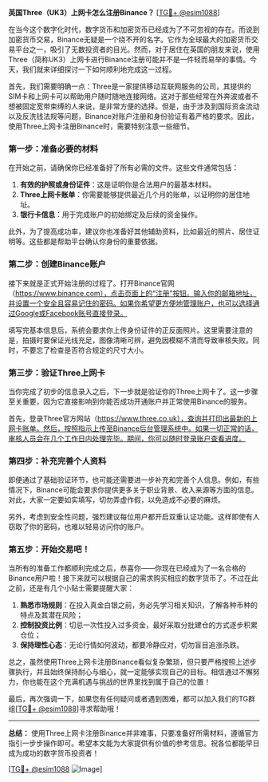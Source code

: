 **英国Three（UK3）上网卡怎么注册Binance？** [[TG💪+ @esim1088](https://t.me/s/esim1088)]

在当今这个数字化时代，数字货币和加密货币已经成为了不可忽视的存在。而说到加密货币交易，Binance无疑是一个绕不开的名字。它作为全球最大的加密货币交易平台之一，吸引了无数投资者的目光。然而，对于居住在英国的朋友来说，使用Three（简称UK3）上网卡进行Binance注册可能并不是一件轻而易举的事情。今天，我们就来详细探讨一下如何顺利地完成这一过程。

首先，我们需要明确一点：Three是一家提供移动互联网服务的公司，其提供的SIM卡和上网卡可以帮助用户随时随地连接网络。这对于那些经常在外奔波或者不想被固定宽带束缚的人来说，是非常方便的选择。但是，由于涉及到国际资金流动以及反洗钱法规等问题，Binance对账户注册和身份验证有着严格的要求。因此，使用Three上网卡注册Binance时，需要特别注意一些细节。

### **第一步：准备必要的材料**

在开始之前，请确保你已经准备好了所有必需的文件。这些文件通常包括：

1. **有效的护照或身份证件**：这是证明你是合法用户的最基本材料。
2. **Three上网卡账单**：你需要能够提供最近几个月的账单，以证明你的居住地址。
3. **银行卡信息**：用于完成账户的初始绑定及后续的资金操作。

此外，为了提高成功率，建议你也准备好其他辅助资料，比如最近的照片、居住证明等。这些都是帮助平台确认你身份的重要依据。

### **第二步：创建Binance账户**

接下来就是正式开始注册的过程了。打开Binance官网（https://www.binance.com），点击页面上的“注册”按钮。输入你的邮箱地址，并设置一个安全且容易记住的密码。如果你希望更方便地管理账户，也可以选择通过Google或Facebook账号直接登录。

填写完基本信息后，系统会要求你上传身份证件的正反面照片。这里需要注意的是，拍摄时要保证光线充足，图像清晰可辨，避免因模糊不清而导致审核失败。同时，不要忘了检查是否符合规定的尺寸大小。

### **第三步：验证Three上网卡**

当你完成了初步的信息录入之后，下一步就是验证你的Three上网卡了。这一步骤至关重要，因为它直接影响到你能否成功开通账户并正常使用Binance的服务。

首先，登录Three官方网站（https://www.three.co.uk），查询并打印出最新的上网卡账单。然后，按照指示上传至Binance后台管理系统中。如果一切正常的话，审核人员会在几个工作日内处理完毕。期间，你可以随时登录账户查看进度。

### **第四步：补充完善个人资料**

即便通过了基础验证环节，也可能还需要进一步补充和完善个人信息。例如，有些情况下，Binance可能会要求你提供更多关于职业背景、收入来源等方面的信息。对此，大家一定要如实填写，切勿弄虚作假，以免造成不必要的麻烦。

另外，考虑到安全性问题，强烈建议每位用户都开启双重认证功能。这样即使有人窃取了你的密码，也难以轻易访问你的账户。

### **第五步：开始交易吧！**

当所有的准备工作都顺利完成之后，恭喜你——你现在已经成为了一名合格的Binance用户啦！接下来就可以根据自己的需求购买相应的数字货币了。不过在此之前，还是有几个小贴士需要提醒大家：

1. **熟悉市场规则**：在投入真金白银之前，务必先学习相关知识，了解各种币种的特点及其潜在风险；
2. **控制投资比例**：切忌一次性投入过多资金，最好采取分批建仓的方式逐步积累仓位；
3. **保持理性心态**：无论行情如何波动，都要冷静应对，切勿盲目追涨杀跌。

总之，虽然使用Three上网卡注册Binance看似复杂繁琐，但只要严格按照上述步骤执行，并且始终保持耐心与细心，就一定能够实现自己的目标。相信通过不懈努力，你也能在这个充满机遇与挑战的世界里找到属于自己的位置！

最后，再次强调一下，如果您有任何疑问或者遇到困难，都可以加入我们的TG群组[[TG💪+ @esim1088](https://t.me/s/esim1088)]寻求帮助哦！

---

**总结：** 使用Three上网卡注册Binance并非难事，只要准备好所需材料，遵循官方指引一步步操作即可。希望本文能为大家提供有价值的参考信息。祝各位都能早日成为成功的数字货币投资者！

[[TG💪+ @esim1088](https://t.me/s/esim1088) ![Image](https://i.postimg.cc/4NQfJmqS/Snipaste-2025-05-13-00-14-12.png)]